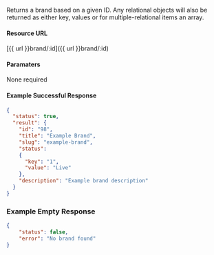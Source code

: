 <!--
@title GET brand/:id
@author Moltin Ltd
@description Returns a brand of the given ID

@sidebar 1
@family Brand
@rate No
@auth Yes
@format JSON
@http GET
@version beta
-->

Returns a brand based on a given ID. Any relational objects will also be returned as either key, values or for multiple-relational items an array.


#### Resource URL
[{{ url }}brand/:id]({{ url }}brand/:id)


#### Paramaters
None required

<!--code-->
#### Example Successful Response
``` json
{
  "status": true,
  "result": {
    "id": "98",
    "title": "Example Brand",
    "slug": "example-brand",
    "status":
    {
      "key": "1",
      "value": "Live"
    },
    "description": "Example brand description"
  }
}
```


### Example Empty Response
``` json
{
    "status": false,
    "error": "No brand found"
}
```
<!--/code-->